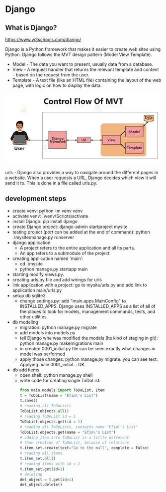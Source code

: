 # Django

## What is Django?

https://www.w3schools.com/django/

Django is a Python framework that makes it easier to create web sites using Python.
Django follows the MVT design pattern (Model View Template).

- Model - The data you want to present, usually data from a database.
- View - A request handler that returns the relevant template and content - based on the request from the user.
- Template - A text file (like an HTML file) containing the layout of the web page, with logic on how to display the data.

![alt text](image.png)

urls - Django also provides a way to navigate around the different pages in a website. When a user requests a URL, Django decides which view it will send it to. This is done in a file called urls.py.

## development steps

- create venv: python -m venv venv
- activate venv: .\venv\Scripts\activate
- install Django: pip install django
- create Django project: django-admin startproject mysite
- testing project (port can be added at the end of command): python .\mysite\manage.py runserver
- django application.
  - A project refers to the entire application and all its parts.
  - An app refers to a submodule of the project
- creating application named 'main':
  - cd .\mysite
  - python manage.py startapp main
- starting modify views.py.
- creating urls.py file and add wirings for urls
- link application with a project: go to mysite/urls.py and add link to application main/urls.py
- setup db sqlite3
  - change settings.py: add "main.apps.MainConfig" to INSTALLED_APPS. Django uses INSTALLED_APPS as a list of all of the places to look for models, management commands, tests, and other utilities
- db modeling
  - migration: python manage.py migrate
  - add models into models.py
  - tell Django whe was modified the models (Its kind of staging in git): python manage.py makemigrations main
  - in created 0001_initial.py file can be seen exactly what changes in model was performed
  - apply those changes: python manage.py migrate. you can see text: Applying main.0001_initial... OK
- db add items
  - open shell: python manage.py shell
  - write code for creating single ToDoList:
    ```python
    from main.models import ToDoList, Item
    t = ToDoList(name = "Efim\'s List")
    t.save()
    # reading all ToDoLists
    ToDoList.objects.all()
    # reading ToDoList id = 1
    ToDoList.objects.get(id = 1)
    # reading all ToDoLists, contains name "Efim\'s List"
    ToDoList.objects.get(name = "Efim\'s List")
    # adding item into ToDoList is a little different
    # than creation of ToDoList, because of relations
    t.item_set.create(text="Go to the mall", complete = False)
    # reading all items
    t.item_set.all()
    # reading items with id = 1
    t.item_set.get(id=1)
    # deleting
    del_object = t.get(id=1)
    del_object.delete()
    ```
